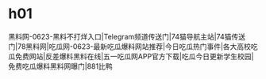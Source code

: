 # h01
黑料网-0623-黑料不打烊入口|Telegram频道传送门|74猫导航主站|74猫传送门|78黑料网|吃瓜网-0623-最新吃瓜爆料网站推荐|今日吃瓜热门事件|各大高校吃瓜免费网站|反差爆料黑料在线|五一吃瓜网APP官方下载|吃瓜今日更新学生校园|免费吃瓜爆料黑料网曝门|881比鸭

